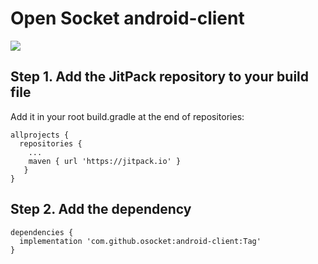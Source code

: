 # Open Socket android-client
[![](https://jitpack.io/v/osocket/android-client.svg)](https://jitpack.io/#osocket/android-client)

## Step 1. Add the JitPack repository to your build file 
Add it in your root build.gradle at the end of repositories:
```
allprojects {
  repositories {
    ...
    maven { url 'https://jitpack.io' }
   }
}
```

## Step 2. Add the dependency
```
dependencies {
  implementation 'com.github.osocket:android-client:Tag'
}
```
